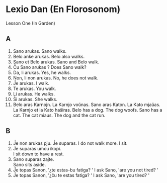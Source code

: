 # Lexio Dan (En Florosonom)

Lesson One (In Garden)

## A

1. Sano arukas. 
  Sano walks. 
1. Belo anke arukas. 
  Belo also walks. 
1. Sano et Belo arukas. 
  Sano and Belo walk. 
1. Ĉu Sano arukas ? 
  Does Sano walk? 
1. Da, li arukas. 
  Yes, he walks. 
1. Non, li non arukas. 
  No, he does not walk. 
1. Ĵe arukas. 
  I walk. 
1. Te arukas. 
  You walk. 
1. Li arukas. 
  He walks. 
1. Ŝi arukas. 
  She walks. 
1. Belo aras Karnojn. La Karnjo voŭnas. Sano aras Katon. La Kato mjaŭas. 
La Karnjo et la Kato haŝiras. 
  Belo has a dog. The dog woofs. Sano has a cat. The cat miaus. The dog and the cat run. 

## B

1. Ĵe non arukas pju. Ĵe suparas. 
  I do not walk more. I sit. 
1. Ĵe suparas umcu ikopi.  
  I sit down to have a rest. 
1. Sano suparas zajte.  
  Sano sits aside. 
1. Ĵe topas Sanon, '¿te estas-bu fatiga? ' 
  I ask Sano, 'are you not tired? '
1. Ĵe topas Sanon, '¿ĉu te estas fatiga? ' 
  I ask Sano, 'are you tired? '
